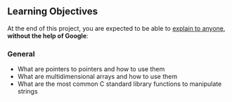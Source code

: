 <h2>Learning Objectives</h2>

<p>At the end of this project, you are expected to be able to <a href="/rltoken/N_QWLE8qj0RMCvNF0XjdKA" title="explain to anyone" target="_blank">explain to anyone</a>, <strong>without the help of Google</strong>:</p>

<h3>General</h3>

<ul>
<li>What are pointers to pointers and how to use them</li>
<li>What are multidimensional arrays and how to use them</li>
<li>What are the most common C standard library functions to manipulate strings</li>
</ul>